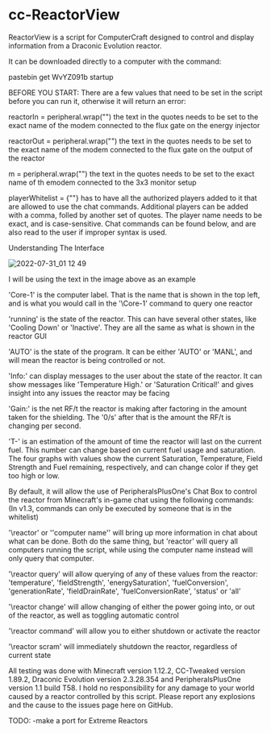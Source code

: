 # cc-ReactorView
ReactorView is a script for ComputerCraft designed to control and display information from a Draconic Evolution reactor.

It can be downloaded directly to a computer with the command: 

pastebin get WvYZ091b startup



BEFORE YOU START:
There are a few values that need to be set in the script before you can run it, otherwise it will return an error:

reactorIn = peripheral.wrap("") the text in the quotes needs to be set to the exact name of the modem connected to the flux gate on the energy injector

reactorOut = peripheral.wrap("") the text in the quotes needs to be set to the exact name of the modem connected to the flux gate on the output of the reactor

m = peripheral.wrap("") the text in the quotes needs to be set to the exact name of th emodem connected to the 3x3 monitor setup

playerWhitelist = {""} has to have all the authorized players added to it that are allowed to use the chat commands. Additional players can be added with a comma, folled by another set of quotes. The player name needs to be exact, and is case-sensitive. Chat commands can be found below, and are also read to the user if improper syntax is used.

Understanding The Interface

![2022-07-31_01 12 49](https://user-images.githubusercontent.com/110324509/182014622-ec7fe640-a0aa-4c34-ba68-2bba1db140ec.png)

I will be using the text in the image above as an example

'Core-1' is the computer label. That is the name that is shown in the top left, and is what you would call in the '\Core-1' command to query one reactor

'running' is the state of the reactor. This can have several other states, like 'Cooling Down' or 'Inactive'. They are all the same as what is shown in the reactor GUI

'AUTO' is the state of the program. It can be either 'AUTO' or 'MANL', and will mean the reactor is being controlled or not.

'Info:' can display messages to the user about the state of the reactor. It can show messages like 'Temperature High.' or 'Saturation Critical!' and gives insight into any issues the reactor may be facing

'Gain:' is the net RF/t the reactor is making after factoring in the amount taken for the shielding. The '0/s' after that is the amount the RF/t is changing per second.

'T-' is an estimation of the amount of time the reactor will last on the current fuel. This number can change based on current fuel usage and saturation.
The four graphs with values show the current Saturation, Temperature, Field Strength and Fuel remaining, respectively, and can change color if they get too high or low.



By default, it will allow the use of PeripheralsPlusOne's Chat Box to control the reactor from Minecraft's in-game chat using the following commands:
(In v1.3, commands can only be executed by someone that is in the whitelist)

'\reactor' or '\'computer name'' will bring up more information in chat about what can be done. Both do the same thing, but 'reactor' will query all computers running the script, while using the computer name instead will only query that computer.

'\reactor query' will allow querying of any of these values from the reactor: 'temperature', 'fieldStrength', 'energySaturation', 'fuelConversion', 'generationRate', 'fieldDrainRate', 'fuelConversionRate', 'status' or 'all'

'\reactor change' will allow changing of either the power going into, or out of the reactor, as well as toggling automatic control

'\reactor command' will allow you to either shutdown or activate the reactor

'\reactor scram' will immediately shutdown the reactor, regardless of current state

All testing was done with Minecraft version 1.12.2, CC-Tweaked version 1.89.2, Draconic Evolution version 2.3.28.354 and PeripheralsPlusOne version 1.1 build T58.
I hold no responsibility for any damage to your world caused by a reactor controlled by this script. Please report any explosions and the cause to the issues page here on GitHub.

TODO:
-make a port for Extreme Reactors
